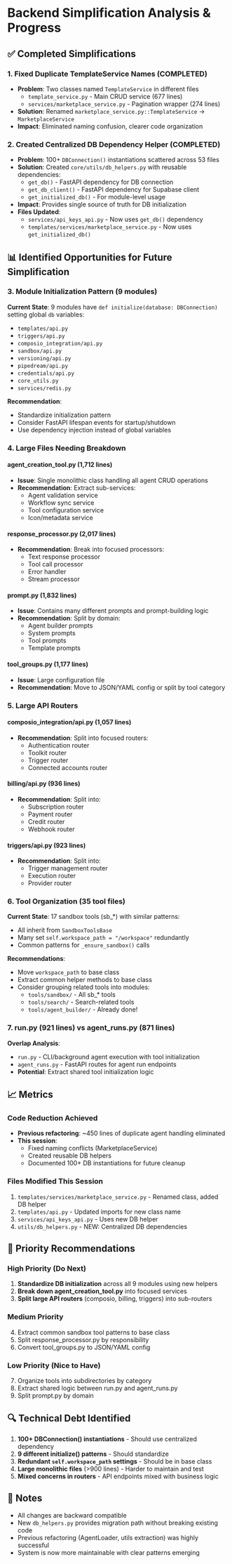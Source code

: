 # Backend Simplification Analysis & Progress

## ✅ Completed Simplifications

### 1. Fixed Duplicate TemplateService Names (COMPLETED)
- **Problem**: Two classes named `TemplateService` in different files
  - `template_service.py` - Main CRUD service (677 lines)
  - `services/marketplace_service.py` - Pagination wrapper (274 lines)
- **Solution**: Renamed `marketplace_service.py::TemplateService` → `MarketplaceService`
- **Impact**: Eliminated naming confusion, clearer code organization

### 2. Created Centralized DB Dependency Helper (COMPLETED)
- **Problem**: 100+ `DBConnection()` instantiations scattered across 53 files
- **Solution**: Created `core/utils/db_helpers.py` with reusable dependencies:
  - `get_db()` - FastAPI dependency for DB connection
  - `get_db_client()` - FastAPI dependency for Supabase client
  - `get_initialized_db()` - For module-level usage
- **Impact**: Provides single source of truth for DB initialization
- **Files Updated**:
  - `services/api_keys_api.py` - Now uses `get_db()` dependency
  - `templates/services/marketplace_service.py` - Now uses `get_initialized_db()`

## 📊 Identified Opportunities for Future Simplification

### 3. Module Initialization Pattern (9 modules)
**Current State**: 9 modules have `def initialize(database: DBConnection)` setting global `db` variables:
- `templates/api.py`
- `triggers/api.py`
- `composio_integration/api.py`
- `sandbox/api.py`
- `versioning/api.py`
- `pipedream/api.py`
- `credentials/api.py`
- `core_utils.py`
- `services/redis.py`

**Recommendation**: 
- Standardize initialization pattern
- Consider FastAPI lifespan events for startup/shutdown
- Use dependency injection instead of global variables

### 4. Large Files Needing Breakdown

#### agent_creation_tool.py (1,712 lines)
- **Issue**: Single monolithic class handling all agent CRUD operations
- **Recommendation**: Extract sub-services:
  - Agent validation service
  - Workflow sync service  
  - Tool configuration service
  - Icon/metadata service

#### response_processor.py (2,017 lines)
- **Recommendation**: Break into focused processors:
  - Text response processor
  - Tool call processor
  - Error handler
  - Stream processor

#### prompt.py (1,832 lines)
- **Issue**: Contains many different prompts and prompt-building logic
- **Recommendation**: Split by domain:
  - Agent builder prompts
  - System prompts
  - Tool prompts
  - Template prompts

#### tool_groups.py (1,177 lines)
- **Issue**: Large configuration file
- **Recommendation**: Move to JSON/YAML config or split by tool category

### 5. Large API Routers

#### composio_integration/api.py (1,057 lines)
- **Recommendation**: Split into focused routers:
  - Authentication router
  - Toolkit router
  - Trigger router
  - Connected accounts router

#### billing/api.py (936 lines)
- **Recommendation**: Split into:
  - Subscription router
  - Payment router
  - Credit router
  - Webhook router

#### triggers/api.py (923 lines)
- **Recommendation**: Split into:
  - Trigger management router
  - Execution router
  - Provider router

### 6. Tool Organization (35 tool files)

**Current State**: 17 sandbox tools (sb_*) with similar patterns:
- All inherit from `SandboxToolsBase`
- Many set `self.workspace_path = "/workspace"` redundantly
- Common patterns for `_ensure_sandbox()` calls

**Recommendations**:
- Move `workspace_path` to base class
- Extract common helper methods to base class
- Consider grouping related tools into modules:
  - `tools/sandbox/` - All sb_* tools
  - `tools/search/` - Search-related tools
  - `tools/agent_builder/` - Already done!

### 7. run.py (921 lines) vs agent_runs.py (871 lines)

**Overlap Analysis**:
- `run.py` - CLI/background agent execution with tool initialization
- `agent_runs.py` - FastAPI routes for agent run endpoints
- **Potential**: Extract shared tool initialization logic

## 📈 Metrics

### Code Reduction Achieved
- **Previous refactoring**: ~450 lines of duplicate agent handling eliminated
- **This session**: 
  - Fixed naming conflicts (MarketplaceService)
  - Created reusable DB helpers
  - Documented 100+ DB instantiations for future cleanup

### Files Modified This Session
1. `templates/services/marketplace_service.py` - Renamed class, added DB helper
2. `templates/api.py` - Updated imports for new class name
3. `services/api_keys_api.py` - Uses new DB helper
4. `utils/db_helpers.py` - NEW: Centralized DB dependencies

## 🎯 Priority Recommendations

### High Priority (Do Next)
1. **Standardize DB initialization** across all 9 modules using new helpers
2. **Break down agent_creation_tool.py** into focused services
3. **Split large API routers** (composio, billing, triggers) into sub-routers

### Medium Priority
4. Extract common sandbox tool patterns to base class
5. Split response_processor.py by responsibility
6. Convert tool_groups.py to JSON/YAML config

### Low Priority (Nice to Have)
7. Organize tools into subdirectories by category
8. Extract shared logic between run.py and agent_runs.py
9. Split prompt.py by domain

## 🔍 Technical Debt Identified

1. **100+ DBConnection() instantiations** - Should use centralized dependency
2. **9 different initialize() patterns** - Should standardize
3. **Redundant `self.workspace_path` settings** - Should be in base class
4. **Large monolithic files** (>900 lines) - Harder to maintain and test
5. **Mixed concerns in routers** - API endpoints mixed with business logic

## 📝 Notes

- All changes are backward compatible
- New `db_helpers.py` provides migration path without breaking existing code
- Previous refactoring (AgentLoader, utils extraction) was highly successful
- System is now more maintainable with clear patterns emerging

